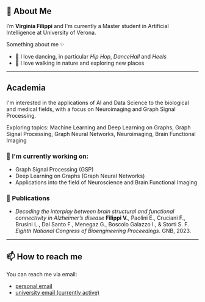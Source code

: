 ## 👋 About Me  
I’m **Virginia Filippi** and I'm currently a Master student in Artificial Intelligence at University of Verona.

Something about me ✨
- 💃 I love dancing, in particular *Hip Hop*, *DanceHall* and *Heels*
- 🍃 I love walking in nature and exploring new places

---

## Academia

I'm interested in the applications of AI and Data Science to the biological and medical fields, with a focus on Neuroimaging and Graph Signal Processing.

Exploring topics: Machine Learning and Deep Learning on Graphs, Graph Signal Processing, Graph Neural Networks, Neuroimaging, Brain Functional Imaging

### 🌱 I'm currently working on: 

- Graph Signal Processing (GSP)
- Deep Learning on Graphs (Graph Neural Networks)
- Applications into the field of Neuroscience and Brain Functional Imaging

### 📰 Publications

- *Decoding the interplay between brain structural and functional connectivity in Alzheimer’s disease*
  **Filippi V.**, Paolini E., Cruciani F., Brusini L., Dal Santo F., Menegaz G., Boscolo Galazzo I., & Storti S. F.
  *Eighth National Congress of Bioengineering Proceedings*. GNB, 2023.

---

## 📫 How to reach me
You can reach me via email:
- [personal email](mailto:virginia.filippi.vr@gmail.com) 
- [university email (currently active)](mailto:virginia.filippi@studenti.univr.it)



